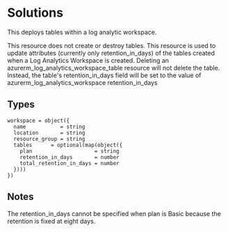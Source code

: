 # Solutions

This deploys tables within a log analytic workspace.

This resource does not create or destroy tables. This resource is used to update attributes (currently only retention_in_days) of the tables created when a Log Analytics Workspace is created.
Deleting an azurerm_log_analytics_workspace_table resource will not delete the table. Instead, the table's retention_in_days field will be set to the value of azurerm_log_analytics_workspace retention_in_days

## Types

```hcl
workspace = object({
  name           = string
  location       = string
  resource_group = string
  tables      = optional(map(object({
    plan                    = string
    retention_in_days       = number
    total_retention_in_days = number
  })))
})
```

## Notes
The retention_in_days cannot be specified when plan is Basic because the retention is fixed at eight days.